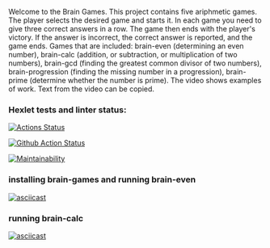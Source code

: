 Welcome to the Brain Games.
This project contains five ariphmetic games. The player selects the desired game and starts it. In each game you need to give three correct answers in a row. The game then ends with the player's victory. If the answer is incorrect, the correct answer is reported, and the game ends.
Games that are included: brain-even (determining an even number), brain-calc (addition, or subtraction, or multiplication of two numbers), brain-gcd (finding the greatest common divisor of two numbers), brain-progression (finding the missing number in a progression), brain-prime (determine whether the number is prime).
The video shows examples of work. Text from the video can be copied.


### Hexlet tests and linter status:
[![Actions Status](https://github.com/kazanmarat/python-project-lvl1/workflows/hexlet-check/badge.svg)](https://github.com/kazanmarat/python-project-lvl1/actions)

[![Github Action Status](https://github.com/kazanmarat/python-project-lvl1/workflows/makelint/badge.svg)](https://github.com/kazanmarat/python-project-lvl1/actions)

[![Maintainability](https://api.codeclimate.com/v1/badges/a5551f40b263ba2c3764/maintainability)](https://codeclimate.com/github/kazanmarat/python-project-lvl1/maintainability)

### installing brain-games and running brain-even
[![asciicast](https://asciinema.org/a/ua6OQJP8luP5fWvAS27HVWUXR.svg)](https://asciinema.org/a/ua6OQJP8luP5fWvAS27HVWUXR)

### running brain-calc
[![asciicast](https://asciinema.org/a/grqmHEMG9YAeExN5E3FuIz2Mq.svg)](https://asciinema.org/a/grqmHEMG9YAeExN5E3FuIz2Mq)


